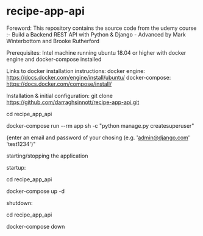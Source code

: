 # recipe-app-api

Foreword:
This repository contains the source code from the udemy course :-
Build a Backend REST API with Python & Django - Advanced 
by Mark Winterbottom and Brooke Rutherford



Prerequisites:
Intel machine running ubuntu 18.04 or higher with docker engine and 
docker-compose installed

Links to docker installation instructions:
docker engine: https://docs.docker.com/engine/install/ubuntu/ 
docker-compose: https://docs.docker.com/compose/install/


Installation & initial configuration:
git clone https://github.com/darraghsinnott/recipe-app-api.git

cd recipe_app_api

docker-compose run --rm app sh -c "python manage.py createsuperuser"

{enter an email and password of your chosing (e.g. 'admin@django.com' 'test1234')"

starting/stopping the application

startup:

cd recipe_app_api

docker-compose up -d

shutdown:

cd recipe_app_api

docker-compose down




